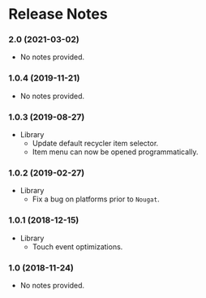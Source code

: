 # Release Notes

### 2.0 (2021-03-02)
* No notes provided.

### 1.0.4 (2019-11-21)
* No notes provided.

### 1.0.3 (2019-08-27)
* Library
    * Update default recycler item selector.
    * Item menu can now be opened programmatically.

### 1.0.2 (2019-02-27)
* Library
    * Fix a bug on platforms prior to `Nougat`.

### 1.0.1 (2018-12-15)
* Library
    * Touch event optimizations.

### 1.0 (2018-11-24)
* No notes provided.